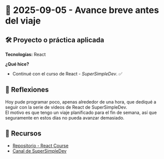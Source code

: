 # 📅 2025-09-05 - Avance breve antes del viaje  

## 🛠️ Proyecto o práctica aplicada  

**Tecnologías:** React  

**¿Qué hice?**  

- Continué con el curso de React - *SuperSimpleDev*. ✅  

## 💭 Reflexiones  

Hoy pude programar poco, apenas alrededor de una hora, que dediqué a seguir con la serie de videos de React de SuperSimpleDev.  
El motivo es que tengo un viaje planificado para el fin de semana, así que seguramente en estos días no pueda avanzar demasiado.  

## 🔗 Recursos  
- [Repositorio - React Course](https://github.com/juanbautistamalina/react-course)  
- [Canal de SuperSimpleDev](https://www.youtube.com/@SuperSimpleDev)  
